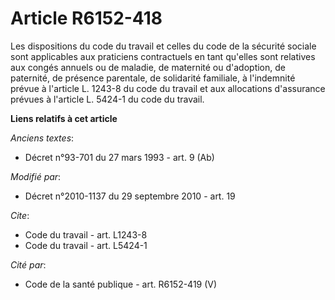 # Article R6152-418

Les dispositions du code du travail et celles du code de la sécurité sociale sont applicables aux praticiens contractuels en
tant qu'elles sont relatives aux congés annuels ou de maladie, de maternité ou d'adoption, de paternité, de présence
parentale, de solidarité familiale, à l'indemnité prévue à l'article L. 1243-8 du code du travail et aux allocations
d'assurance prévues à l'article L. 5424-1 du code du travail.

**Liens relatifs à cet article**

_Anciens textes_:

  - Décret n°93-701 du 27 mars 1993 - art. 9 (Ab)

_Modifié par_:

  - Décret n°2010-1137 du 29 septembre 2010 - art. 19

_Cite_:

  - Code du travail - art. L1243-8
  - Code du travail - art. L5424-1

_Cité par_:

  - Code de la santé publique - art. R6152-419 (V)
